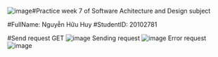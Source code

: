 ![image](https://github.com/HuyGlaucus/KienTruc_Tuan7/assets/116423850/055ef347-3a08-430c-b306-56e8f1a14d60)#Practice week 7 of Software Achitecture and Design subject

#FullName: Nguyễn Hữu Huy
#StudentID: 20102781

#Send request GET
![image](https://github.com/HuyGlaucus/KienTruc_Tuan7/assets/116423850/34218cfa-d322-452a-ba9a-1926a67ca7f9)
Sending request
![image](https://github.com/HuyGlaucus/KienTruc_Tuan7/assets/116423850/4cd3f5ab-e2ae-462a-b50b-d05156cad1d8)
Error request
![image](https://github.com/HuyGlaucus/KienTruc_Tuan7/assets/116423850/b58c19b3-f73b-44da-870f-1d6c9f52c3f6)

